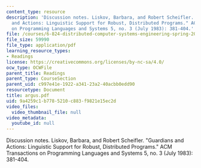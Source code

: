 ```yaml
---
content_type: resource
description: 'Discussion notes. Liskov, Barbara, and Robert Scheifler. "Guardians
  and Actions: Linguistic Support for Robust, Distributed Programs." ACM Transactions
  on Programming Languages and Systems 5, no. 3 (July 1983): 381-404.'
file: /courses/6-824-distributed-computer-systems-engineering-spring-2006/9a4259c1b7785210c883f9821e15ec2d_argus.pdf
file_size: 59990
file_type: application/pdf
learning_resource_types:
- Readings
license: https://creativecommons.org/licenses/by-nc-sa/4.0/
ocw_type: OCWFile
parent_title: Readings
parent_type: CourseSection
parent_uid: c997e41e-1922-a341-23a2-40acbb0edd90
resourcetype: Document
title: argus.pdf
uid: 9a4259c1-b778-5210-c883-f9821e15ec2d
video_files:
  video_thumbnail_file: null
video_metadata:
  youtube_id: null
---
```

Discussion notes. Liskov, Barbara, and Robert Scheifler. "Guardians and Actions: Linguistic Support for Robust, Distributed Programs." ACM Transactions on Programming Languages and Systems 5, no. 3 (July 1983): 381-404.